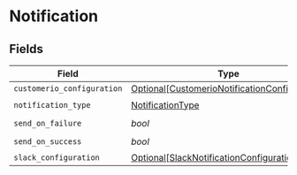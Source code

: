 # Notification


## Fields

| Field                                                                                                       | Type                                                                                                        | Required                                                                                                    | Description                                                                                                 |
| ----------------------------------------------------------------------------------------------------------- | ----------------------------------------------------------------------------------------------------------- | ----------------------------------------------------------------------------------------------------------- | ----------------------------------------------------------------------------------------------------------- |
| `customerio_configuration`                                                                                  | [Optional[CustomerioNotificationConfiguration]](../../models/shared/customerionotificationconfiguration.md) | :heavy_minus_sign:                                                                                          | N/A                                                                                                         |
| `notification_type`                                                                                         | [NotificationType](../../models/shared/notificationtype.md)                                                 | :heavy_check_mark:                                                                                          | N/A                                                                                                         |
| `send_on_failure`                                                                                           | *bool*                                                                                                      | :heavy_check_mark:                                                                                          | N/A                                                                                                         |
| `send_on_success`                                                                                           | *bool*                                                                                                      | :heavy_check_mark:                                                                                          | N/A                                                                                                         |
| `slack_configuration`                                                                                       | [Optional[SlackNotificationConfiguration]](../../models/shared/slacknotificationconfiguration.md)           | :heavy_minus_sign:                                                                                          | N/A                                                                                                         |
